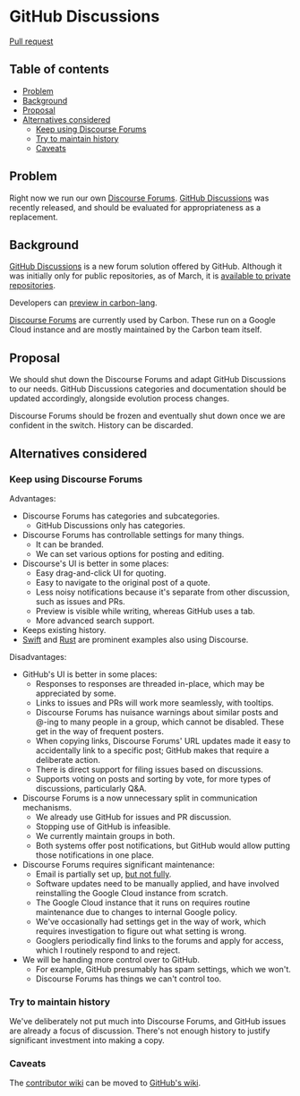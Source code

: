 # GitHub Discussions

<!--
Part of the Carbon Language project, under the Apache License v2.0 with LLVM
Exceptions. See /LICENSE for license information.
SPDX-License-Identifier: Apache-2.0 WITH LLVM-exception
-->

[Pull request](https://github.com/carbon-language/carbon-lang/pull/444)

<!-- toc -->

## Table of contents

-   [Problem](#problem)
-   [Background](#background)
-   [Proposal](#proposal)
-   [Alternatives considered](#alternatives-considered)
    -   [Keep using Discourse Forums](#keep-using-discourse-forums)
    -   [Try to maintain history](#try-to-maintain-history)
    -   [Caveats](#caveats)

<!-- tocstop -->

## Problem

Right now we run our own [Discourse Forums](https://forums.carbon-lang.dev/).
[GitHub Discussions](https://docs.github.com/en/discussions) was recently
released, and should be evaluated for appropriateness as a replacement.

## Background

[GitHub Discussions](https://docs.github.com/en/discussions) is a new forum
solution offered by GitHub. Although it was initially only for public
repositories, as of March, it is
[available to private repositories](https://github.blog/2021-03-09-github-discussions-now-available-for-private-repositories/).

Developers can
[preview in carbon-lang](https://github.com/carbon-language/carbon-lang/discussions).

[Discourse Forums](https://forums.carbon-lang.dev/) are currently used by
Carbon. These run on a Google Cloud instance and are mostly maintained by the
Carbon team itself.

## Proposal

We should shut down the Discourse Forums and adapt GitHub Discussions to our
needs. GitHub Discussions categories and documentation should be updated
accordingly, alongside evolution process changes.

Discourse Forums should be frozen and eventually shut down once we are confident
in the switch. History can be discarded.

## Alternatives considered

### Keep using Discourse Forums

Advantages:

-   Discourse Forums has categories and subcategories.
    -   GitHub Discussions only has categories.
-   Discourse Forums has controllable settings for many things.
    -   It can be branded.
    -   We can set various options for posting and editing.
-   Discourse's UI is better in some places:
    -   Easy drag-and-click UI for quoting.
    -   Easy to navigate to the original post of a quote.
    -   Less noisy notifications because it's separate from other discussion,
        such as issues and PRs.
    -   Preview is visible while writing, whereas GitHub uses a tab.
    -   More advanced search support.
-   Keeps existing history.
-   [Swift](https://forums.swift.org/) and [Rust](https://users.rust-lang.org/)
    are prominent examples also using Discourse.

Disadvantages:

-   GitHub's UI is better in some places:
    -   Responses to responses are threaded in-place, which may be appreciated
        by some.
    -   Links to issues and PRs will work more seamlessly, with tooltips.
    -   Discourse Forums has nuisance warnings about similar posts and @-ing to
        many people in a group, which cannot be disabled. These get in the way
        of frequent posters.
    -   When copying links, Discourse Forums' URL updates made it easy to
        accidentally link to a specific post; GitHub makes that require a
        deliberate action.
    -   There is direct support for filing issues based on discussions.
    -   Supports voting on posts and sorting by vote, for more types of
        discussions, particularly Q&A.
-   Discourse Forums is a now unnecessary split in communication mechanisms.
    -   We already use GitHub for issues and PR discussion.
    -   Stopping use of GitHub is infeasible.
    -   We currently maintain groups in both.
    -   Both systems offer post notifications, but GitHub would allow putting
        those notifications in one place.
-   Discourse Forums requires significant maintenance:
    -   Email is partially set up,
        [but not fully](https://github.com/carbon-language/carbon-lang/issues/356).
    -   Software updates need to be manually applied, and have involved
        reinstalling the Google Cloud instance from scratch.
    -   The Google Cloud instance that it runs on requires routine maintenance
        due to changes to internal Google policy.
    -   We've occasionally had settings get in the way of work, which requires
        investigation to figure out what setting is wrong.
    -   Googlers periodically find links to the forums and apply for access,
        which I routinely respond to and reject.
-   We will be handing more control over to GitHub.
    -   For example, GitHub presumably has spam settings, which we won't.
    -   Discourse Forums has things we can't control too.

### Try to maintain history

We've deliberately not put much into Discourse Forums, and GitHub issues are
already a focus of discussion. There's not enough history to justify significant
investment into making a copy.

### Caveats

The
[contributor wiki](https://forums.carbon-lang.dev/t/contributor-directory-wiki/134/2)
can be moved to
[GitHub's wiki](https://github.com/carbon-language/carbon-lang/wiki).
